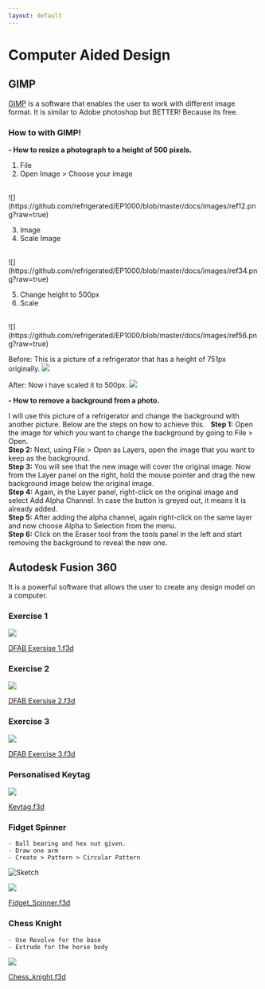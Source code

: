 ```yaml
---
layout: default
---
```


# Computer Aided Design  

## GIMP
[GIMP](https://www.gimp.org/) is a software that enables the user to work with different image format. It is similar to Adobe photoshop but BETTER! Because its free.

### How to with GIMP!

**- How to resize a photograph to a height of 500 pixels.**

1. File
2. Open Image > Choose your image 
<br/>
	![](https://github.com/refrigerated/EP1000/blob/master/docs/images/ref12.png?raw=true)

3. Image 
4. Scale Image
<br/> 
	![](https://github.com/refrigerated/EP1000/blob/master/docs/images/ref34.png?raw=true)

5. Change height to 500px
6. Scale 
<br/>
	![](https://github.com/refrigerated/EP1000/blob/master/docs/images/ref56.png?raw=true) <br/>

Before: This is a picture of a refrigerator that has a height of 751px originally. 
![](https://github.com/refrigerated/EP1000/blob/master/docs/images/a%20nice%20refrigerator.png?raw=true) <br/>

After: Now i have scaled it to 500px.
![](https://github.com/refrigerated/EP1000/blob/master/docs/images/500pxregrigerator.png?raw=true)

**- How to remove a background from a photo.**

I will use this picture of a refrigerator and change the background with another picture. Below are the steps on how to achieve this.
![]()
![]()
**Step 1:** Open the image for which you want to change the background by going to File > Open. <br/>
**Step 2:** Next, using File > Open as Layers, open the image that you want to keep as the background. <br/>
**Step 3:** You will see that the new image will cover the original image. Now from the Layer panel on the right, hold the mouse pointer and drag the new background image below the original image. <br/>
**Step 4:** Again, in the Layer panel, right-click on the original image and select Add Alpha Channel. In case the button is greyed out, it means it is already added. <br/>
**Step 5:** After adding the alpha channel, again right-click on the same layer and now choose Alpha to Selection from the menu.<br/>
**Step 6:** Click on the Eraser tool from the tools panel in the left and start removing the background to reveal the new one.<br/>




## Autodesk Fusion 360
It is a powerful software that allows the user to create any design model on a computer.

### Exercise 1
![](https://raw.githubusercontent.com/refrigerated/EP1000/master/docs/images/Ex1.png)  

[DFAB Exersise 1.f3d](https://github.com/refrigerated/EP1000/blob/master/DFAB%20Exercise%201%20v1.f3d?raw=true)

### Exercise 2
![](https://raw.githubusercontent.com/refrigerated/EP1000/master/docs/images/Ex2.png)  

[DFAB Exersise 2.f3d](https://github.com/refrigerated/EP1000/blob/master/DFAB%20Exercise%202%20v2.f3d?raw=true)

### Exercise 3  
![](https://raw.githubusercontent.com/refrigerated/EP1000/master/docs/images/Ex3.png)

[DFAB Exercise 3.f3d](https://github.com/refrigerated/EP1000/blob/master/DFAB%20Exersize%203%20v2.f3d?raw=true)


### Personalised Keytag
![](https://raw.githubusercontent.com/refrigerated/EP1000/master/docs/images/keytag.png)  

[Keytag.f3d](https://github.com/refrigerated/EP1000/blob/master/Name_Tag_Project_v5.f3d?raw=true)


### Fidget Spinner
	- Ball bearing and hex nut given.
	- Draw one arm
	- Create > Pattern > Circular Pattern  

![Sketch](https://raw.githubusercontent.com/refrigerated/EP1000/master/docs/images/sketch.jpg)  

![](https://raw.githubusercontent.com/refrigerated/EP1000/master/docs/images/Fidget%20Spinner.png)  

[Fidget_Spinner.f3d](https://github.com/refrigerated/EP1000/blob/master/Fidget_Spinner.f3d?raw=true) 

### Chess Knight
	- Use Revolve for the base
	- Extrude for the horse body 

![](https://raw.githubusercontent.com/refrigerated/EP1000/master/docs/images/knight.png)  

[Chess_knight.f3d](https://github.com/refrigerated/EP1000/blob/master/KnightChess%20v1.f3d?raw=true)




